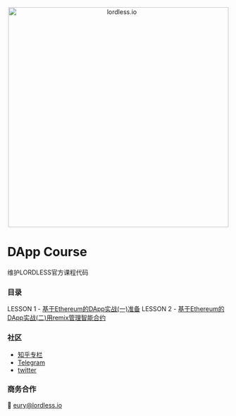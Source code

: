 <div  align="center">    
 <img src="https://olxvlcccu.qnssl.com/blog/wwmuz.jpg?imageslim" width = "500" alt="lordless.io" align=center />
</div>

# DApp Course
维护LORDLESS官方课程代码

### 目录

LESSON 1 - [基于Ethereum的DApp实战(一)准备](https://zhuanlan.zhihu.com/p/36889873)
LESSON 2 - [基于Ethereum的DApp实战(二)用remix管理智能合约]()

### 社区
* [知乎专栏](https://zhuanlan.zhihu.com/lordless)
* [Telegram](https://t.me/lordlessio)
* [twitter](https://twitter.com/lordlessio)

### 商务合作
:email: [eury@lordless.io](mailto:eury@lordless.io)
